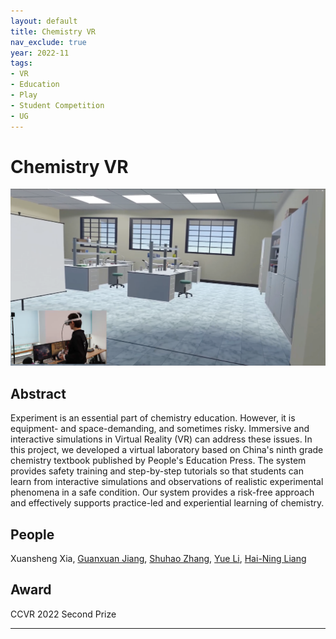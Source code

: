 ```yaml
---
layout: default
title: Chemistry VR
nav_exclude: true
year: 2022-11
tags:
- VR
- Education
- Play
- Student Competition
- UG
---
```


# Chemistry VR
![Chemistry VR](project_pictures/ChemistryVR.png)

## Abstract
Experiment is an essential part of chemistry education. However, it is equipment- and space-demanding, and sometimes risky. Immersive and interactive simulations in Virtual Reality (VR) can address these issues. In this project, we developed a virtual laboratory based on China's ninth grade chemistry textbook published by People's Education Press. The system provides safety training and step-by-step tutorials so that students can learn from interactive simulations and observations of realistic experimental phenomena in a safe condition. Our system provides a risk-free approach and effectively supports practice-led and experiential learning of chemistry.

## People
Xuansheng Xia, [Guanxuan Jiang], [Shuhao Zhang], [Yue Li], [Hai-Ning Liang]

## Award
CCVR 2022 Second Prize

---

[Guanxuan Jiang]: https://jgxuann.github.io/
[Shuhao Zhang]: ../team/phd_students/Shuhao%20Zhang
[Yue Li]: https://imyueli.github.io/
[Hai-Ning Liang]: https://cma.hkust-gz.edu.cn/people/hai-ning-liang/
